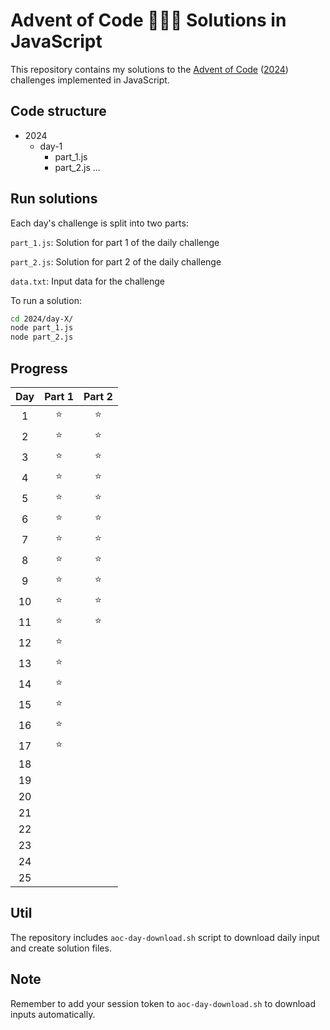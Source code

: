# Advent of Code 🎄🎅🏻 Solutions in JavaScript
This repository contains my solutions to the [Advent of Code](https://adventofcode.com/) ([2024](https://adventofcode.com/2024)) challenges implemented in JavaScript.

## Code structure

+ 2024
  + day-1
     + part_1.js
     + part_2.js
    ...

## Run solutions
Each day's challenge is split into two parts:

`part_1.js`: Solution for part 1 of the daily challenge

`part_2.js`: Solution for part 2 of the daily challenge

`data.txt`: Input data for the challenge

To run a solution:
```bash
cd 2024/day-X/
node part_1.js
node part_2.js
```

## Progress
|Day    |Part 1 |Part 2 |
|:-----:|:-----:|:-----:|
|1      |   ⭐  |  ⭐   |
|2     |    ⭐  |  ⭐   | 
|3      |    ⭐  |  ⭐   |
|4      |    ⭐  |  ⭐   |
|5     |    ⭐  |  ⭐   |
|6      |    ⭐  |  ⭐   |
|7      |    ⭐  |  ⭐   |
|8      |    ⭐ |    ⭐ |
|9       |    ⭐  |  ⭐   |
|10      |    ⭐  |  ⭐   |
|11      |    ⭐ |  ⭐    |
|12      |    ⭐ |     |
|13      |     ⭐|     |
|14      |     ⭐|     |
|15      |     ⭐|     |
|16      |     ⭐|     |
|17      |     ⭐|     |
|18      |     |     |
|19      |     |     |
|20      |     |     |
|21      |     |     |
|22      |     |     |
|23      |     |     |
|24      |     |     |
|25      |     |     |

## Util
The repository includes `aoc-day-download.sh` script to download daily input and create solution files.

## Note
Remember to add your session token to `aoc-day-download.sh` to download inputs automatically.
